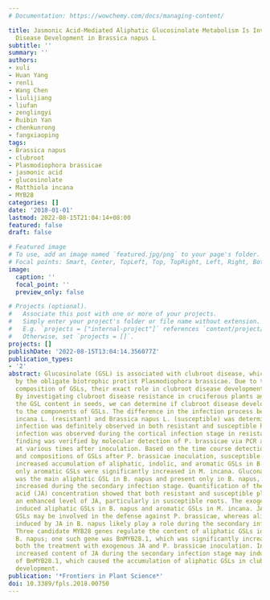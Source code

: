 ```yaml
---
# Documentation: https://wowchemy.com/docs/managing-content/

title: Jasmonic Acid-Mediated Aliphatic Glucosinolate Metabolism Is Involved in Clubroot
  Disease Development in Brassica napus L
subtitle: ''
summary: ''
authors:
- xuli
- Huan Yang
- renli
- Wang Chen
- liulijiang
- liufan
- zenglingyi
- Ruibin Yan
- chenkunrong
- fangxiaoping
tags:
- Brassica napus
- clubroot
- Plasmodiophora brassicae
- jasmonic acid
- glucosinolate
- Matthiola incana
- MYB28
categories: []
date: '2018-01-01'
lastmod: 2022-08-15T21:04:14+08:00
featured: false
draft: false

# Featured image
# To use, add an image named `featured.jpg/png` to your page's folder.
# Focal points: Smart, Center, TopLeft, Top, TopRight, Left, Right, BottomLeft, Bottom, BottomRight.
image:
  caption: ''
  focal_point: ''
  preview_only: false

# Projects (optional).
#   Associate this post with one or more of your projects.
#   Simply enter your project's folder or file name without extension.
#   E.g. `projects = ["internal-project"]` references `content/project/deep-learning/index.md`.
#   Otherwise, set `projects = []`.
projects: []
publishDate: '2022-08-15T13:04:14.356077Z'
publication_types:
- '2'
abstract: Glucosinolate (GSL) is associated with clubroot disease, which is caused
  by the obligate biotrophic protist Plasmodiophora brassicae. Due to the complicated
  composition of GSLs, their exact role in clubroot disease development remains unclear.
  By investigating clubroot disease resistance in cruciferous plants and characterizing
  the GSL content in seeds, we can determine if clubroot disease development is related
  to the components of GSLs. The difference in the infection process between Matthiola
  incana L. (resistant) and Brassica napus L. (susceptible) was determined. Root hair
  infection was definitely observed in both resistant and susceptible hosts, but no
  infection was observed during the cortical infection stage in resistant roots; this
  finding was verified by molecular detection of P. brassicae via PCR amplification
  at various times after inoculation. Based on the time course detection of the contents
  and compositions of GSLs after P. brassicae inoculation, susceptible roots exhibited
  increased accumulation of aliphatic, indolic, and aromatic GSLs in B. napus, but
  only aromatic GSLs were significantly increased in M. incana. Gluconapin, which
  was the main aliphatic GSL in B. napus and present only in B. napus, was significantly
  increased during the secondary infection stage. Quantification of the internal jasmonic
  acid (JA) concentration showed that both resistant and susceptible plants exhibited
  an enhanced level of JA, particularly in susceptible roots. The exogenous JA treatment
  induced aliphatic GSLs in B. napus and aromatic GSLs in M. incana. JA-induced aromatic
  GSLs may be involved in the defense against P. brassicae, whereas aliphatic GSLs
  induced by JA in B. napus likely play a role during the secondary infection stage.
  Three candidate MYB28 genes regulate the content of aliphatic GSLs identified in
  B. napus; one such gene was BnMYB28.1, which was significantly increased following
  both the treatment with exogenous JA and P. brassicae inoculation. In summary, the
  increased content of JA during the secondary infection stage may induce the expression
  of BnMYB28.1, which caused the accumulation of aliphatic GSLs in clubroot disease
  development.
publication: '*Frontiers in Plant Science*'
doi: 10.3389/fpls.2018.00750
---
```

